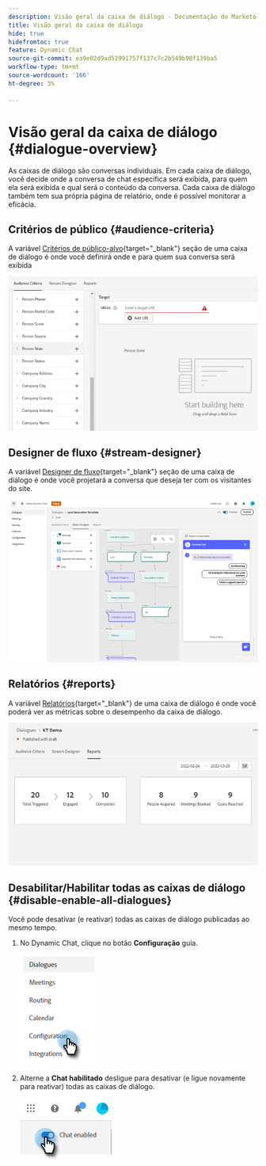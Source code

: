 ```yaml
---
description: Visão geral da caixa de diálogo - Documentação do Marketo - Documentação do produto
title: Visão geral da caixa de diálogo
hide: true
hidefromtoc: true
feature: Dynamic Chat
source-git-commit: ea9e02d9ad52991757f137c7c2b549b98f139ba5
workflow-type: tm+mt
source-wordcount: '166'
ht-degree: 3%

---
```


# Visão geral da caixa de diálogo {#dialogue-overview}

As caixas de diálogo são conversas individuais. Em cada caixa de diálogo, você decide onde a conversa de chat específica será exibida, para quem ela será exibida e qual será o conteúdo da conversa. Cada caixa de diálogo também tem sua própria página de relatório, onde é possível monitorar a eficácia.

## Critérios de público {#audience-criteria}

A variável [Critérios de público-alvo](/help/marketo/product-docs/demand-generation/dynamic-chat/dialogues/audience-criteria.md){target="_blank"} seção de uma caixa de diálogo é onde você definirá onde e para quem sua conversa será exibida

![](assets/dialogue-overview-1.png)

## Designer de fluxo {#stream-designer}

A variável [Designer de fluxo](/help/marketo/product-docs/demand-generation/dynamic-chat/dialogues/stream-designer.md){target="_blank"} seção de uma caixa de diálogo é onde você projetará a conversa que deseja ter com os visitantes do site.

![](assets/dialogue-overview-2.png)

## Relatórios {#reports}

A variável [Relatórios](/help/marketo/product-docs/demand-generation/dynamic-chat/dialogues/reports.md){target="_blank"} de uma caixa de diálogo é onde você poderá ver as métricas sobre o desempenho da caixa de diálogo.

![](assets/dialogue-overview-3.png)

## Desabilitar/Habilitar todas as caixas de diálogo {#disable-enable-all-dialogues}

Você pode desativar (e reativar) todas as caixas de diálogo publicadas ao mesmo tempo.

1. No Dynamic Chat, clique no botão **Configuração** guia.

   ![](assets/dialogue-overview-4.png)

1. Alterne a **Chat habilitado** desligue para desativar (e ligue novamente para reativar) todas as caixas de diálogo.

   ![](assets/dialogue-overview-5.png)

